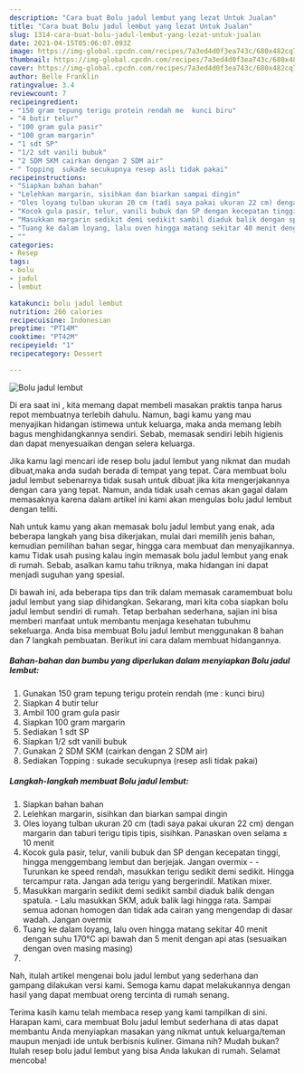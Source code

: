```yaml
---
description: "Cara buat Bolu jadul lembut yang lezat Untuk Jualan"
title: "Cara buat Bolu jadul lembut yang lezat Untuk Jualan"
slug: 1314-cara-buat-bolu-jadul-lembut-yang-lezat-untuk-jualan
date: 2021-04-15T05:06:07.093Z
image: https://img-global.cpcdn.com/recipes/7a3ed4d0f3ea743c/680x482cq70/bolu-jadul-lembut-foto-resep-utama.jpg
thumbnail: https://img-global.cpcdn.com/recipes/7a3ed4d0f3ea743c/680x482cq70/bolu-jadul-lembut-foto-resep-utama.jpg
cover: https://img-global.cpcdn.com/recipes/7a3ed4d0f3ea743c/680x482cq70/bolu-jadul-lembut-foto-resep-utama.jpg
author: Belle Franklin
ratingvalue: 3.4
reviewcount: 7
recipeingredient:
- "150 gram tepung terigu protein rendah me  kunci biru"
- "4 butir telur"
- "100 gram gula pasir"
- "100 gram margarin"
- "1 sdt SP"
- "1/2 sdt vanili bubuk"
- "2 SDM SKM cairkan dengan 2 SDM air"
- " Topping  sukade secukupnya resep asli tidak pakai"
recipeinstructions:
- "Siapkan bahan bahan"
- "Lelehkan margarin, sisihkan dan biarkan sampai dingin"
- "Oles loyang tulban ukuran 20 cm (tadi saya pakai ukuran 22 cm) dengan margarin dan taburi terigu tipis tipis, sisihkan. Panaskan oven selama ± 10 menit"
- "Kocok gula pasir, telur, vanili bubuk dan SP dengan kecepatan tinggi, hingga menggembang lembut dan berjejak. Jangan overmix  Turunkan ke speed rendah, masukkan terigu sedikit demi sedikit. Hingga tercampur rata. Jangan ada terigu yang bergerindil. Matikan mixer."
- "Masukkan margarin sedikit demi sedikit sambil diaduk balik dengan spatula.  Lalu masukkan SKM, aduk balik lagi hingga rata. Sampai semua adonan homogen dan tidak ada cairan yang mengendap di dasar wadah. Jangan overmix"
- "Tuang ke dalam loyang, lalu oven hingga matang sekitar 40 menit dengan suhu 170°C api bawah dan 5 menit dengan api atas (sesuaikan dengan oven masing masing)"
- ""
categories:
- Resep
tags:
- bolu
- jadul
- lembut

katakunci: bolu jadul lembut 
nutrition: 266 calories
recipecuisine: Indonesian
preptime: "PT14M"
cooktime: "PT42M"
recipeyield: "1"
recipecategory: Dessert

---
```



![Bolu jadul lembut](https://img-global.cpcdn.com/recipes/7a3ed4d0f3ea743c/680x482cq70/bolu-jadul-lembut-foto-resep-utama.jpg)

Di era  saat ini , kita memang dapat membeli masakan praktis tanpa harus repot membuatnya terlebih dahulu. Namun, bagi kamu yang mau menyajikan hidangan istimewa untuk keluarga, maka anda memang lebih bagus menghidangkannya sendiri. Sebab, memasak sendiri lebih higienis dan dapat menyesuaikan dengan selera keluarga.

Jika kamu lagi mencari ide resep bolu jadul lembut yang nikmat dan mudah dibuat,maka anda sudah berada di tempat yang tepat. Cara membuat bolu jadul lembut  sebenarnya tidak susah untuk dibuat jika kita mengerjakannya dengan cara yang tepat. Namun, anda tidak usah cemas akan gagal dalam memasaknya 
karena dalam artikel ini kami akan mengulas bolu jadul lembut dengan teliti.  



Nah untuk kamu yang akan memasak bolu jadul lembut yang enak, ada beberapa langkah yang bisa dikerjakan, mulai dari memilih jenis bahan, kemudian pemilihan bahan segar, hingga cara membuat dan menyajikannya. kamu Tidak usah pusing kalau ingin memasak bolu jadul lembut yang enak di rumah. Sebab, asalkan kamu  tahu triknya, maka hidangan ini dapat menjadi suguhan yang spesial.

Di bawah ini, ada beberapa tips dan trik dalam memasak caramembuat bolu jadul lembut yang siap dihidangkan. Sekarang, mari kita coba siapkan bolu jadul lembut sendiri di rumah. Tetap berbahan sederhana, sajian ini bisa memberi manfaat untuk membantu menjaga kesehatan tubuhmu sekeluarga. Anda bisa membuat Bolu jadul lembut menggunakan 8 bahan dan 7 langkah pembuatan. Berikut ini cara dalam membuat hidangannya.

<!--inarticleads1-->

##### Bahan-bahan dan bumbu yang diperlukan dalam menyiapkan Bolu jadul lembut:

1. Gunakan 150 gram tepung terigu protein rendah (me : kunci biru)
1. Siapkan 4 butir telur
1. Ambil 100 gram gula pasir
1. Siapkan 100 gram margarin
1. Sediakan 1 sdt SP
1. Siapkan 1/2 sdt vanili bubuk
1. Gunakan 2 SDM SKM (cairkan dengan 2 SDM air)
1. Sediakan  Topping : sukade secukupnya (resep asli tidak pakai)




<!--inarticleads2-->

##### Langkah-langkah membuat Bolu jadul lembut:

1. Siapkan bahan bahan
1. Lelehkan margarin, sisihkan dan biarkan sampai dingin
1. Oles loyang tulban ukuran 20 cm (tadi saya pakai ukuran 22 cm) dengan margarin dan taburi terigu tipis tipis, sisihkan. Panaskan oven selama ± 10 menit
1. Kocok gula pasir, telur, vanili bubuk dan SP dengan kecepatan tinggi, hingga menggembang lembut dan berjejak. Jangan overmix -  - Turunkan ke speed rendah, masukkan terigu sedikit demi sedikit. Hingga tercampur rata. Jangan ada terigu yang bergerindil. Matikan mixer.
1. Masukkan margarin sedikit demi sedikit sambil diaduk balik dengan spatula.  - Lalu masukkan SKM, aduk balik lagi hingga rata. Sampai semua adonan homogen dan tidak ada cairan yang mengendap di dasar wadah. Jangan overmix
1. Tuang ke dalam loyang, lalu oven hingga matang sekitar 40 menit dengan suhu 170°C api bawah dan 5 menit dengan api atas (sesuaikan dengan oven masing masing)
1. 




Nah, itulah artikel mengenai  bolu jadul lembut  yang sederhana dan gampang dilakukan versi kami. Semoga kamu dapat melakukannya dengan hasil yang dapat membuat oreng tercinta di rumah senang. 

Terima kasih kamu telah membaca resep yang kami tampilkan di sini. Harapan kami, cara membuat  Bolu jadul lembut sederhana di atas dapat membantu Anda menyiapkan masakan yang nikmat untuk keluarga/teman maupun menjadi ide untuk berbisnis kuliner. Gimana nih? Mudah bukan? Itulah resep bolu jadul lembut yang bisa Anda lakukan di rumah. Selamat mencoba!

